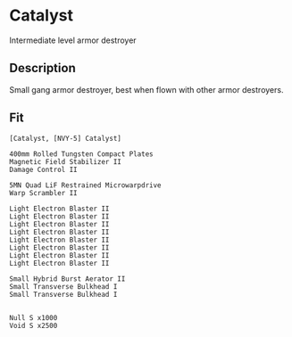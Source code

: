# Catalyst

Intermediate level armor destroyer


## Description
Small gang armor destroyer, best when flown with other armor destroyers. 

## Fit

```
[Catalyst, [NVY-5] Catalyst]

400mm Rolled Tungsten Compact Plates
Magnetic Field Stabilizer II
Damage Control II

5MN Quad LiF Restrained Microwarpdrive
Warp Scrambler II

Light Electron Blaster II
Light Electron Blaster II
Light Electron Blaster II
Light Electron Blaster II
Light Electron Blaster II
Light Electron Blaster II
Light Electron Blaster II
Light Electron Blaster II

Small Hybrid Burst Aerator II
Small Transverse Bulkhead I
Small Transverse Bulkhead I


Null S x1000
Void S x2500
```